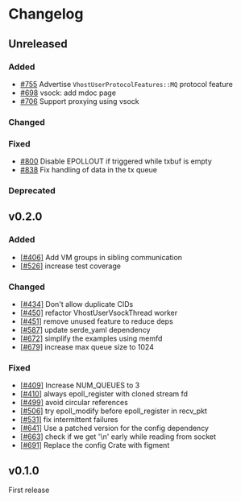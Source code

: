 # Changelog
## Unreleased

### Added
- [#755](https://github.com/rust-vmm/vhost-device/pull/755) Advertise `VhostUserProtocolFeatures::MQ` protocol feature
- [#698](https://github.com/rust-vmm/vhost-device/pull/698) vsock: add mdoc page
- [#706](https://github.com/rust-vmm/vhost-device/pull/706) Support proxying using vsock

### Changed

### Fixed
- [#800](https://github.com/rust-vmm/vhost-device/pull/800) Disable EPOLLOUT if triggered while txbuf is empty
- [#838](https://github.com/rust-vmm/vhost-device/pull/838) Fix handling of data in the tx queue

### Deprecated

## v0.2.0

### Added
- [[#406]](https://github.com/rust-vmm/vhost-device/pull/406) Add VM groups in sibling communication
- [[#526]](https://github.com/rust-vmm/vhost-device/pull/526) increase test coverage

### Changed
- [[#434]](https://github.com/rust-vmm/vhost-device/pull/434) Don't allow duplicate CIDs
- [[#450]](https://github.com/rust-vmm/vhost-device/pull/450) refactor VhostUserVsockThread worker
- [[#451]](https://github.com/rust-vmm/vhost-device/pull/451) remove unused feature to reduce deps
- [[#587]](https://github.com/rust-vmm/vhost-device/pull/587) update serde_yaml dependency
- [[#672]](https://github.com/rust-vmm/vhost-device/pull/672) simplify the examples using memfd
- [[#679]](https://github.com/rust-vmm/vhost-device/pull/679) increase max queue size to 1024

### Fixed
- [[#409]](https://github.com/rust-vmm/vhost-device/pull/409) Increase NUM_QUEUES to 3
- [[#410]](https://github.com/rust-vmm/vhost-device/pull/410) always epoll_register with cloned stream fd
- [[#499]](https://github.com/rust-vmm/vhost-device/pull/499) avoid circular references
- [[#506]](https://github.com/rust-vmm/vhost-device/pull/506) try epoll_modify before epoll_register in recv_pkt
- [[#531]](https://github.com/rust-vmm/vhost-device/pull/531) fix intermittent failures
- [[#641]](https://github.com/rust-vmm/vhost-device/pull/641) Use a patched version for the config dependency
- [[#663]](https://github.com/rust-vmm/vhost-device/pull/663) check if we get '\n' early while reading from socket
- [[#691]](https://github.com/rust-vmm/vhost-device/pull/691) Replace the config Crate with figment

## v0.1.0

First release

